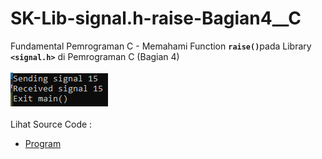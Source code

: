 # SK-Lib-signal.h-raise-Bagian4__C
Fundamental Pemrograman C - Memahami Function <code><b>raise()</b></code>pada Library <code><b>&lt;signal.h></b></code> di Pemrograman C (Bagian 4)<br><br>
<img src="https://github.com/RizkyKhapidsyah/SK-Lib-signal.h-raise-Bagian4__C/blob/master/SK-Lib-signal.h-raise-Bagian4__C/result/001.PNG"><br><br>
Lihat Source Code : <br>
- <a href="https://github.com/RizkyKhapidsyah/SK-Lib-signal.h-raise-Bagian4__C/blob/master/SK-Lib-signal.h-raise-Bagian4__C/Source.c">Program</a>
